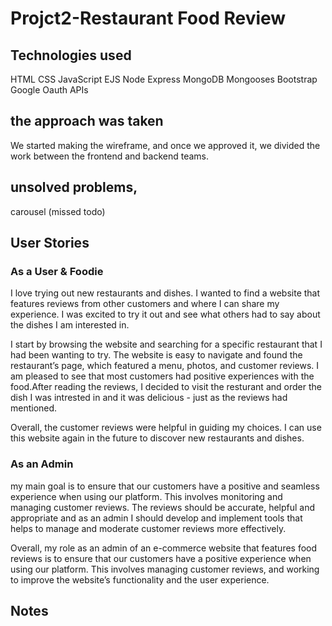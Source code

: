 # Projct2-Restaurant Food Review

## Technologies used
 
 HTML
 CSS
 JavaScript
 EJS
 Node Express 
 MongoDB
 Mongooses
 Bootstrap 
 Google Oauth APIs
 
## the approach was taken
We started making the wireframe, and once we approved it, we divided the work between the frontend and backend teams.

## unsolved problems,
carousel (missed todo)



## User Stories

### As a User & Foodie

I love trying out new restaurants and dishes. I wanted to find a website that features reviews from other customers and where I can share my experience. I was excited to try it out and see what others had to say about the dishes I am interested in.

I start by browsing the website and searching for a specific restaurant that I had been wanting to try. The website is easy to navigate and found the restaurant’s page, which featured a menu, photos, and customer reviews. I am pleased to see that most customers had positive experiences with the food.After reading the reviews, I decided to visit the resturant and order the dish I was intrested in and it was delicious - just as the reviews had mentioned.

Overall, the customer reviews were helpful in guiding my choices. I can use this website again in the future to discover new restaurants and dishes.


### As an Admin

my main goal is to ensure that our customers have a positive and seamless experience when using our platform. This involves monitoring and managing customer reviews. The reviews should be accurate, helpful and appropriate and as an admin I should develop and implement tools that helps to manage and moderate customer reviews more effectively.

Overall, my role as an admin of an e-commerce website that features food reviews is to ensure that our customers have a positive experience when using our platform. This involves managing customer reviews, and working to improve the website’s functionality and the user experience.

## Notes



